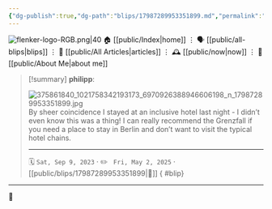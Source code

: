 ```yaml
---
{"dg-publish":true,"dg-path":"blips/17987289953351899.md","permalink":"/blips/17987289953351899/","title":"philipp on instagram @ 2023-09-09","created":"2023-09-09T13:00:00","updated":"2025-05-02T17:43:08"}
---
```



<div class="transclusion internal-embed is-loaded"><div class="markdown-embed">




![flenker-logo-RGB.png|40](/img/user/attachments/flenker-logo-RGB.png)
🏠 [[public/Index\|home]]  ⋮ 🗣️ [[public/all-blips\|blips]] ⋮  📝 [[public/All Articles\|articles]]  ⋮ 🕰️ [[public/now\|now]] ⋮ 🪪 [[public/About Me\|about me]]


</div></div>


> [!summary] **philipp**:
>
> ![375861840_1021758342193173_6970926388946606198_n_17987289953351899.jpg](/img/user/attachments/375861840_1021758342193173_6970926388946606198_n_17987289953351899.jpg)
> By sheer coincidence I stayed at an inclusive hotel last night - I didn’t even know this was a thing! I can really recommend the Grenzfall if you need a place to stay in Berlin and don’t want to visit the typical hotel chains.
> - - -
>
> 🗓️ <code>Sat, Sep 9, 2023</code>  · ✏️ <code> Fri, May 2, 2025</code>  · [[public/blips/17987289953351899\|🔗]]
{ #blip}


- - -

 👾

